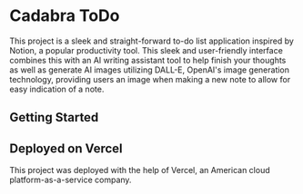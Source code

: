 # Cadabra ToDo

This project is a sleek and straight-forward to-do list application inspired by Notion, a popular productivity tool. This sleek and user-friendly interface combines this with an AI writing assistant tool to help finish your thoughts as well as generate AI images utilizing DALL-E, OpenAI's image generation technology, providing users an image when making a new note to allow for easy indication of a note.

## Getting Started



## Deployed on Vercel

This project was deployed with the help of Vercel, an American cloud platform-as-a-service company.
